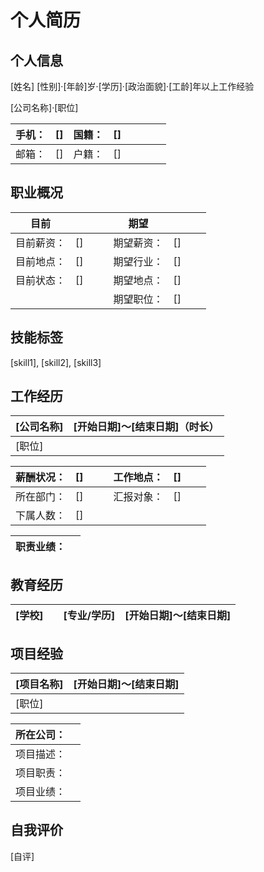 # 个人简历

## 个人信息

[姓名]        [性别]·[年龄]岁·[学历]·[政治面貌]·[工龄]年以上工作经验

[公司名称]·[职位]

| 手机： | []   | 国籍： | []   |      |      |      |      |
| :----- | ---- | ------ | ---- | ---- | ---- | ---- | ---- |
| 邮箱： | []   | 户籍： | []   |      |      |      |      |

## 职业概况

| **目前**   |      |      |      | **期望**   |      |      |      |
| ---------- | ---- | ---- | ---- | ---------- | ---- | ---- | ---- |
| 目前薪资： | []   |      |      | 期望薪资： | []   |      |      |
| 目前地点： | []   |      |      | 期望行业： | []   |      |      |
| 目前状态： | []   |      |      | 期望地点： | []   |      |      |
|            |      |      |      | 期望职位： | []   |      |      |

## 技能标签

[skill1], [skill2], [skill3]

## 工作经历

| **[公司名称]** | [开始日期]～[结束日期]（时长） |
| -------------- | -----------------------------: |
| [职位]         |                                |

| 薪酬状况： | []   |      |      | 工作地点： | []   |      |      |
| ---------- | ---- | ---- | ---- | ---------- | ---- | ---- | ---- |
| 所在部门： | []   |      |      | 汇报对象： | []   |      |      |
| 下属人数： | []   |      |      |            |      |      |      |

| 职责业绩： |  |
|------------|--|

## 教育经历

| **[学校]** |      | [专业/学历] | [开始日期]～[结束日期] |
| ---------- | ---- | ----------- | ---------------------: |

## 项目经验

| **[项目名称]** | [开始日期]～[结束日期] |
| -------------- | ---------------------: |
| [职位]         |                        |

| 所在公司： |      |
| ---------- | ---- |
| 项目描述： |      |
| 项目职责： |      |
| 项目业绩： |      |

## 自我评价

[自评]
